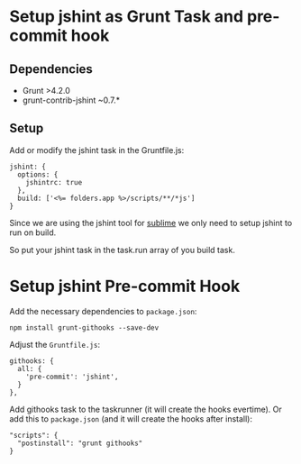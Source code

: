 # Setup jshint as Grunt Task and pre-commit hook

## Dependencies

* Grunt >4.2.0
* grunt-contrib-jshint ~0.7.*

## Setup

Add or modify the jshint task in the Gruntfile.js:

```
jshint: {
  options: {
    jshintrc: true
  },
  build: ['<%= folders.app %>/scripts/**/*js']
}
```

Since we are using the jshint tool for [sublime](https://github.com/ubilabs/SublimeLinter) we only need to setup jshint to run on build.

So put your jshint task in the task.run array of you build task.





# Setup jshint Pre-commit Hook

Add the necessary dependencies to `package.json`:

```
npm install grunt-githooks --save-dev
```

Adjust the `Gruntfile.js`:

```
githooks: {
  all: {
    'pre-commit': 'jshint',
  }
},
```

Add githooks task to the taskrunner (it will create the hooks evertime). Or add this to `package.json` (and it will create the hooks after install):

```
"scripts": {
  "postinstall": "grunt githooks"
}
```